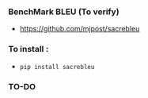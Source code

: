 ### BenchMark BLEU (To verify)
- https://github.com/mjpost/sacrebleu


### To install : 
- `pip install sacrebleu`


### TO-DO
